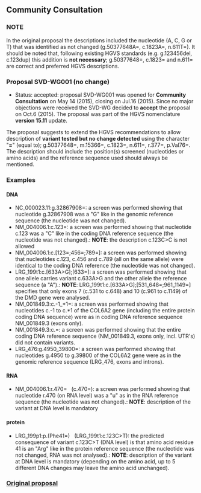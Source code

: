 ## Community Consultation

### NOTE

In the original proposal the descriptions included the nucleotide (A, C, G or T) that was identified as not changed (g.50377648A=, c.1823A=, n.611T=). It should be noted that, following existing HGVS standards (e.g. g.123456del, c.123dup) this addition is **not necessary**; g.50377648=, c.1823= and n.611= are correct and preferred HGVS descriptions.

### Proposal SVD-WG001 (no change)

* Status: <span class="spotlight">accepted</span>: proposal SVD-WG001 was opened for **Community Consultation** on May 14 (2015), closing on Jul.16 (2015). Since no major objections were received the SVD-WG decided to **accept** the proposal on Oct.6 (2015). The proposal was part of the HGVS nomenclature **version 15.11** update.

The proposal suggests to extend the HGVS recommendations to allow description of **variant tested but no change detected** using the character "**<span class="spotlight">=</span>**" (equal to); g.50377648<span class="spotlight">=</span>, m.15366<span class="spotlight">=</span>, c.1823<span class="spotlight">=</span>, n.611<span class="spotlight">=</span>, r.377<span class="spotlight">=</span>, p.Val76<span class="spotlight">=</span>. The description should include the position(s) screened (nucleotides or amino acids) and the reference sequence used should always be mentioned.

### Examples

#### DNA

* NC\_000023.11:g.32867908=: a screen was performed showing that nucleotide g.32867908 was a "G" like in the genomic reference sequence (the nucleotide was not changed).
* NM\_004006.1:c.123=: a screen was performed showing that nucleotide c.123 was a "C" like in the coding DNA reference sequence (the nucleotide was not changed).: **NOTE**: the description c.123C>C is not allowed
* NM\_004006.1:c.[123=;456=;789=]: a screen was performed showing that nucleotides c.123, c.456 and c.789 (all on the same allele) were identical to the coding DNA reference (the nucleotide was not changed).
* LRG\_199t1:c.[633A>G];[633=]: a screen was performed showing that one allele carries variant c.633A>G and the other allele the reference sequence (a "A").: **NOTE**: LRG\_199t1:c.[633A>G];[531\_648=;961\_1149=] specifies that only exons 7 (c.531 to c.648) and 10 (c.961 to c.1149) of the DMD gene were analysed.
* NM\_001849.3:c.-1\_\*1=: a screen was performed showing that nucleotides c.-1 to c.\*1 of the COL6A2 gene (including the entire protein coding DNA sequence) were as in coding DNA reference sequence NM\_001849.3 (exons only).
* NM\_001849.3:c.=: a screen was performed showing that the entire coding DNA reference sequence (NM\_001849.3, exons only, incl. UTR's) did not contain variants.
* LRG\_476:g.4950\_39800=: a screen was performed showing that nucleotides g.4950 to g.39800 of the COL6A2 gene were as in the genomic reference sequence (LRG\_476, exons and introns).

#### RNA

* NM\_004006.1:r.470= &nbsp; (c.470=): a screen was performed showing that nucleotide r.470 (on RNA level) was a "u" as in the RNA reference sequence (the nucleotide was not changed).: **NOTE**: description of the variant at DNA level is mandatory 

#### protein

* LRG\_199p1:p.(Phe41=) &nbsp; (LRG\_199t1:c.123C>T): the predicted consequence of variant c.123C>T (DNA level) is that amino acid residue 41 is an "Arg" like in the protein reference sequence (the nucleotide was not changed, RNA was not analysed).: **NOTE**: description of the variant at DNA level is mandatory (depending on the amino acid, up to 5 different DNA changes may leave the amino acid unchanged).
    

### [Original proposal](http://www.hgvs.org/mutnomen/comments001.html)